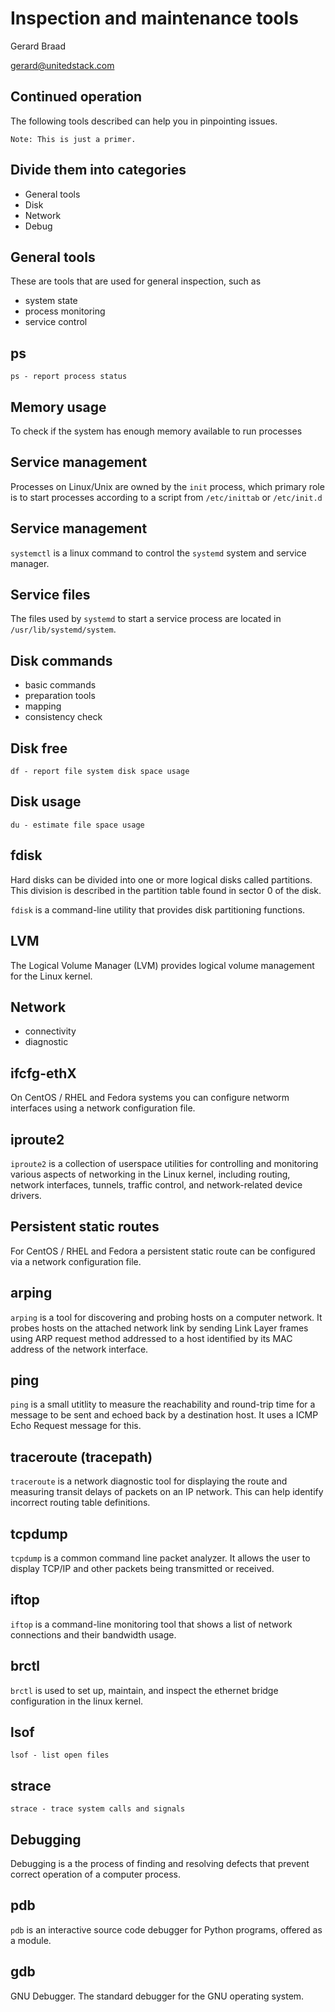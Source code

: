 # Inspection and maintenance tools

Gerard Braad

gerard@unitedstack.com


## Continued operation
The following tools described can help you in pinpointing issues.

    Note: This is just a primer.


## Divide them into categories

  * General tools
  * Disk
  * Network
  * Debug


## General tools
These are tools that are used for general inspection, such as 

  * system state
  * process monitoring
  * service control


## ps
`ps - report process status`


## Memory usage
To check if the system has enough memory available to run processes


## Service management
Processes on Linux/Unix are owned by the `init` process, which primary role is
to start processes according to a script from `/etc/inittab` or `/etc/init.d`


## Service management
`systemctl` is a linux command to control the `systemd` system and service
manager.


## Service files
The files used by `systemd` to start a service process are located in
`/usr/lib/systemd/system`.


## Disk commands

  * basic commands
  * preparation tools
  * mapping
  * consistency check


## Disk free
`df - report file system disk space usage`


## Disk usage
`du - estimate file space usage`


## fdisk
Hard disks can be divided into one or more logical disks called partitions. This
division is described in the partition table found in sector 0 of the disk.

`fdisk` is a command-line utility that provides disk partitioning functions.


## LVM
The Logical Volume Manager (LVM) provides logical volume management for the
Linux kernel.


## Network

  * connectivity
  * diagnostic


## ifcfg-ethX
On CentOS / RHEL and Fedora systems you can configure networm interfaces using
a network configuration file.


## iproute2
`iproute2` is a collection of userspace utilities for controlling and monitoring
various aspects of networking in the Linux kernel, including routing, network
interfaces, tunnels, traffic control, and network-related device drivers.


## Persistent static routes
For CentOS / RHEL and Fedora a persistent static route can be configured via
a network configuration file.


## arping
`arping` is a tool for discovering and probing hosts on a computer network. It
probes hosts on the attached network link by sending Link Layer frames using ARP
request method addressed to a host identified by its MAC address of the network
interface.


## ping
`ping` is a small utitlity to measure the reachability and round-trip time for
a message to be sent and echoed back by a destination host. It uses a 
ICMP Echo Request message for this.


## traceroute (tracepath)
`traceroute` is a network diagnostic tool for displaying the route and measuring
transit delays of packets on an IP network. This can help identify incorrect
routing table definitions.


## tcpdump
`tcpdump` is a common command line packet analyzer. It allows the user to display
TCP/IP and other packets being transmitted or received.


## iftop
`iftop` is a command-line monitoring tool that shows a list of network
connections and their bandwidth usage.


## brctl
`brctl` is used to set up, maintain, and inspect the ethernet bridge
configuration in the linux kernel.


## lsof
`lsof - list open files`


## strace
`strace - trace system calls and signals`


## Debugging
Debugging is a the process of finding and resolving defects that prevent correct
operation of a computer process.


## pdb
`pdb` is an interactive source code debugger for Python programs, offered as a
module. 


## gdb
GNU Debugger. The standard debugger for the GNU operating system.

